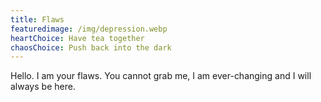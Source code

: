 ```yaml
---
title: Flaws
featuredimage: /img/depression.webp
heartChoice: Have tea together
chaosChoice: Push back into the dark
---
```

Hello.  I am your flaws.  You cannot grab me, I am ever-changing and I will always be here.